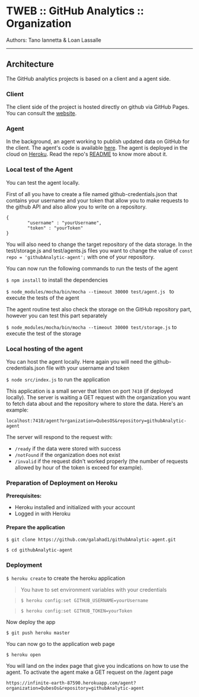 # TWEB :: GitHub Analytics :: Organization
Authors: Tano Iannetta & Loan Lassalle
***

## Architecture
The GitHub analytics projects is based on a client and a agent side.

### Client
The client side of the project is hosted directly on github via GitHub Pages. You can consult the [website](https://lassalleloan.github.io/githubAnalytic-static/ "GitHub Analytics Static").

### Agent
In the background, an agent working to publish updated data on GitHub for the client. The agent's code is available [here](https://github.com/galahad1/githubAnalytic-agent "GitHub Analytics Agent").
The agent is deployed in the cloud on [Heroku](https://www.heroku.com/ "Heroku Website"). Read the repo's [README](https://github.com/heroku/heroku-repo "Heroku Repo") to know more about it.

### Local test of the Agent

You can test the agent locally.

First of all you have to create a file named github-credentials.json that contains your username and your token that allow you to make requests to the github API and also allow you to write on a repository.

    {
    		"username" : "yourUsername",
    		"token" : "yourToken"
    }

You will also need to change the target repository of the data storage. In the test/storage.js and test/agents.js files you want to change the value of `const repo = 'githubAnalytic-agent';` with one of your repository.

You can now run the following commands to run the tests of the agent

`$ npm install` to install the dependencies

`$ node_modules/mocha/bin/mocha --timeout 30000 test/agent.js ` to execute the tests of the agent

The agent routine test also check the storage on the GitHub repository part,
however you can test this part separately

`$ node_modules/mocha/bin/mocha --timeout 30000 test/storage.js` to execute the test of the storage

### Local hosting of the agent

You can host the agent locally.
Here again you will need the github-credentials.json file with your username and token

`$ node src/index.js` to run the application

This application is a small server that listen on port `7410` (if deployed locally). The server is waiting a GET request with the organization you want to fetch data about and the repository where to store the data. Here's an example:

`localhost:7410/agent?organization=QubesOS&repository=githubAnalytic-agent`

The server will respond to the request with:
* `/ready` if the data were stored with success
* `/notFound` if the organization does not exist
* `/invalid` if the request didn't worked properly (the number of requests allowed by hour of the token is exceed for example).


### Preparation of Deployment on Heroku

__Prerequisites:__
* Heroku installed and initialized with your account
* Logged in with Heroku

#### Prepare the application

`$ git clone https://github.com/galahad1/githubAnalytic-agent.git`

`$ cd githubAnalytic-agent`

### Deployment

`$ heroku create` to create the heroku application

>You have to set environment variables with your credentials

>`$ heroku config:set GITHUB_USERNAME=yourUsername`

>`$ heroku config:set GITHUB_TOKEN=yourToken`

Now deploy the app

`$ git push heroku master`

You can now go to the application web page

`$ heroku open`

You will land on the index page that give you indications on how to use the agent.
To activate the agent make a GET request on the /agent page

`https://infinite-earth-87590.herokuapp.com/agent?organization=QubesOs&repository=githubAnalytic-agent`
